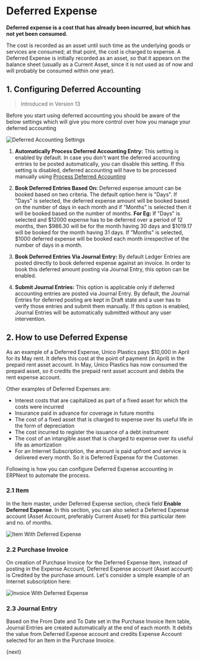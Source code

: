 # Deferred Expense

**Deferred expense is a cost that has already been incurred, but which has not yet been consumed.**

The cost is recorded as an asset until such time as the underlying goods or services are consumed; at that point, the cost is charged to expense. A Deferred Expense is initially recorded as an asset, so that it appears on the balance sheet (usually as a Current Asset, since it is not used as of now and will probably be consumed within one year).

## 1. Configuring Deferred Accounting

> Introduced in Version 13

Before you start using deferred accounting you should be aware of the below settings which will give you more control over how you manage your deferred accounting

![Deferred Accounting Settings](/docs/v13/assets/img/accounts/deferred-accounting-settings.png)

1. **Automatically Process Deferred Accounting Entry:** This setting is enabled by default. In case you don't want the deferred accounting entries to be posted automatically, you can disable this setting. If this setting is disabled, deferred accounting will have to be processed manually using [Process Deferred Accounting](/docs/v13/user/manual/en/accounts/process-deferred-accounting)

1. **Book Deferred Entries Based On:** Deferred expense amount can be booked based on two criteria. The default option here is "Days". If "Days" is selected, the deferred expense amount will be booked based on the number of days in each month and if "Months" is selected then it will be booked based on the number of months. **For Eg:** If "Days" is selected and $12000 expense has to be deferred over a period of 12 months, then $986.30 will be for the month having 30 days and $1019.17 will be booked for the month having 31 days. If "Months" is selected, $1000 deferred expense will be booked each month irrespective of the number of days in a month.

1. **Book Deferred Entries Via Journal Entry:** By default Ledger Entries are posted directly to book deferred expense against an invoice. In order to book this deferred amount posting via Journal Entry, this option can be enabled.

1. **Submit Journal Entries:** This option is applicable only if deferred accounting entries are posted via Journal Entry. By default, the Journal Entries for deferred posting are kept in Draft state and a user has to verify those entries and submit them manually. If this option is enabled, Journal Entries will be automatically submitted without any user intervention.

## 2. How to use Deferred Expense

As an example of a Deferred Expense, Unico Plastics pays $10,000 in April for its May rent. It defers this cost at the point of payment (in April) in the prepaid rent asset account. In May, Unico Plastics has now consumed the prepaid asset, so it credits the prepaid rent asset account and debits the rent expense account.

Other examples of Deferred Expenses are:

* Interest costs that are capitalized as part of a fixed asset for which the costs were incurred
* Insurance paid in advance for coverage in future months
* The cost of a fixed asset that is charged to expense over its useful life in the form of depreciation
* The cost incurred to register the issuance of a debt instrument
* The cost of an intangible asset that is charged to expense over its useful life as amortization
* For an Internet Subscription, the amount is paid upfront and service is delivered every month. So it is Deferred Expense for the Customer.

Following is how you can configure Deferred Expense accounting in ERPNext to automate the process.

### 2.1 Item

In the Item master, under Deferred Expense section, check field **Enable Deferred Expense**. In this section, you can also select a Deferred Expense account (Asset Account, preferably Current Asset) for this particular item and no. of months.

![Item With Deferred Expense](/docs/v13/assets/img/accounts/deferred-item-expense.png)

### 2.2 Purchase Invoice

On creation of Purchase Invoice for the Deferred Expense Item, instead of posting in the Expense Account, Deferred Expense account (Asset account) is Credited by the purchase amount. Let's consider a simple example of an Internet subscription here:

![Invoice With Deferred Expense](/docs/v13/assets/img/accounts/deferred-purchase-invoice.gif)

### 2.3 Journal Entry

Based on the From Date and To Date set in the Purchase Invoice Item table, Journal Entries are created automatically at the end of each month. It debits the value from Deferred Expense account and credits Expense Account selected for an Item in the Purchase Invoice.

{next}
